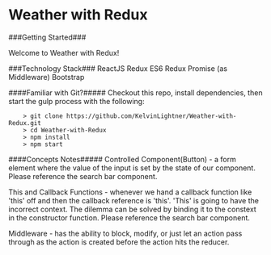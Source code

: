 # Weather with Redux

###Getting Started###

Welcome to Weather with Redux!

###Technology Stack###
ReactJS
Redux
ES6
Redux Promise (as Middleware)
Bootstrap


####Familiar with Git?#####
Checkout this repo, install dependencies, then start the gulp process with the following:

```
	> git clone https://github.com/KelvinLightner/Weather-with-Redux.git
	> cd Weather-with-Redux
	> npm install
	> npm start
```

####Concepts Notes#####
Controlled Component(Button) - a form element where the value of the input is set by the state of our component. Please reference the search bar component.

This and Callback Functions - whenever we hand a callback function like 'this' off and then the callback reference is 'this'. 
'This' is going to have the incorrect context. The dilemma can be solved by binding it to the constext in the constructor function. Please reference the search bar component.

Middleware - has the ability to block, modify, or just let an action pass through as the action is created before the action hits the reducer.
